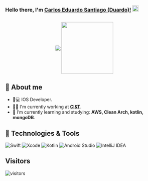 ### Hello there, I'm [Carlos Eduardo Santiago (Duardo)!](https://www.linkedin.com/in/carlos-eduardo-santiago-ab499764/) <img src="https://raw.githubusercontent.com/iampavangandhi/iampavangandhi/master/gifs/Hi.gif" width="20px">

##
<p align="center">
    <img
      align="center"
      src="https://github-readme-stats.vercel.app/api/top-langs/?username=dduardo&layout=compact&theme=github_dark"
    />
  </a>
    <img
      align="center"
      height="165"
      src="https://github-readme-stats.vercel.app/api?username=dduardo&show_icons=true&theme=github_dark"
    />
  </a>
</p>

## 👾 About me 
- 📱💻 IOS Developer.
- 👨‍💻 I'm currently working at [**CI&T**](https://ciandt.com/).
- 🌱 I’m currently learning and studying: **AWS, Clean Arch, kotlin, mongoDB**.

## 🔧 Technologies & Tools

![Swift](https://img.shields.io/badge/swift-F54A2A?style=for-the-badge&logo=swift&logoColor=white)
![Xcode](https://img.shields.io/badge/Xcode-007ACC?style=for-the-badge&logo=Xcode&logoColor=white)
![Kotlin](https://img.shields.io/badge/kotlin-%230095D5.svg?style=for-the-badge&logo=kotlin&logoColor=white)
![Android Studio](https://img.shields.io/badge/Android%20Studio-3DDC84.svg?style=for-the-badge&logo=android-studio&logoColor=white)
![IntelliJ IDEA](https://img.shields.io/badge/IntelliJIDEA-000000.svg?style=for-the-badge&logo=intellij-idea&logoColor=white)


## Visitors
![visitors](https://visitor-badge.laobi.icu/badge?page_id=dduardo-na.dduardo-na)

<!--
**dduardo/dduardo** is a ✨ _special_ ✨ repository because its `README.md` (this file) appears on your GitHub profile.

Here are some ideas to get you started:

- 🔭 I’m currently working on ...
- 🌱 I’m currently learning ...
- 👯 I’m looking to collaborate on ...
- 🤔 I’m looking for help with ...
- 💬 Ask me about ...
- 📫 How to reach me: ...
- 😄 Pronouns: ...
- ⚡ Fun fact: ...
-->
